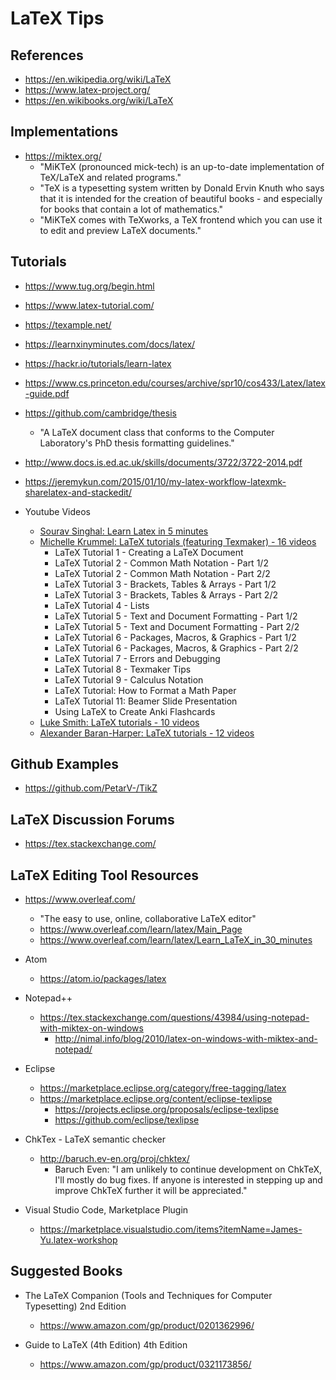 
# LaTeX Tips

## References
- https://en.wikipedia.org/wiki/LaTeX
- https://www.latex-project.org/
- https://en.wikibooks.org/wiki/LaTeX


## Implementations
- https://miktex.org/
  +  "MiKTeX (pronounced mick-tech) is an up-to-date implementation of TeX/LaTeX and related programs."
  + "TeX is a typesetting system written by Donald Ervin Knuth who says that it is intended for the creation of beautiful books - and especially for books that contain a lot of mathematics."
  + "MiKTeX comes with TeXworks, a TeX frontend which you can use it to edit and preview LaTeX documents."


## Tutorials
- https://www.tug.org/begin.html

- https://www.latex-tutorial.com/

- https://texample.net/

- https://learnxinyminutes.com/docs/latex/

- https://hackr.io/tutorials/learn-latex

- https://www.cs.princeton.edu/courses/archive/spr10/cos433/Latex/latex-guide.pdf

- https://github.com/cambridge/thesis
  + "A LaTeX document class that conforms to the Computer Laboratory's PhD
    thesis formatting guidelines."

- http://www.docs.is.ed.ac.uk/skills/documents/3722/3722-2014.pdf

- https://jeremykun.com/2015/01/10/my-latex-workflow-latexmk-sharelatex-and-stackedit/

- Youtube Videos
  + [Sourav Singhal: Learn Latex in 5 minutes](https://www.youtube.com/watch?v=Y-kXtWdjtmw)
  + [Michelle Krummel: LaTeX tutorials (featuring Texmaker) - 16 videos](https://www.youtube.com/watch?v=SoDv0qhyysQ&list=PL1D4EAB31D3EBC449)
    * LaTeX Tutorial 1 - Creating a LaTeX Document
    * LaTeX Tutorial 2 - Common Math Notation - Part 1/2
    * LaTeX Tutorial 2 - Common Math Notation - Part 2/2
    * LaTeX Tutorial 3 - Brackets, Tables & Arrays - Part 1/2
    * LaTeX Tutorial 3 - Brackets, Tables & Arrays - Part 2/2
    * LaTeX Tutorial 4 - Lists
    * LaTeX Tutorial 5 - Text and Document Formatting - Part 1/2
    * LaTeX Tutorial 5 - Text and Document Formatting - Part 2/2
    * LaTeX Tutorial 6 - Packages, Macros, & Graphics - Part 1/2
    * LaTeX Tutorial 6 - Packages, Macros, & Graphics - Part 2/2
    * LaTeX Tutorial 7 - Errors and Debugging
    * LaTeX Tutorial 8 - Texmaker Tips
    * LaTeX Tutorial 9 - Calculus Notation
    * LaTeX Tutorial: How to Format a Math Paper
    * LaTeX Tutorial 11: Beamer Slide Presentation
    * Using LaTeX to Create Anki Flashcards
  + [Luke Smith: LaTeX tutorials - 10 videos](https://www.youtube.com/watch?v=NwnYHoNtfJ0&list=PL-p5XmQHB_JSQvW8_mhBdcwEyxdVX0c1T)
  + [Alexander Baran-Harper: LaTeX tutorials - 12 videos](https://www.youtube.com/watch?v=FXujG7c9p8g&list=PLNnwglGGYoTtW7o4PHFOSWGevcdFa3v3D)


## Github Examples
- https://github.com/PetarV-/TikZ


## LaTeX Discussion Forums
- https://tex.stackexchange.com/



## LaTeX Editing Tool Resources
- https://www.overleaf.com/
  + "The easy to use, online, collaborative LaTeX editor"
  - https://www.overleaf.com/learn/latex/Main_Page
  + https://www.overleaf.com/learn/latex/Learn_LaTeX_in_30_minutes


- Atom
  + https://atom.io/packages/latex


- Notepad++
  + https://tex.stackexchange.com/questions/43984/using-notepad-with-miktex-on-windows
    * http://nimal.info/blog/2010/latex-on-windows-with-miktex-and-notepad/


- Eclipse
  + https://marketplace.eclipse.org/category/free-tagging/latex
  + https://marketplace.eclipse.org/content/eclipse-texlipse
    * https://projects.eclipse.org/proposals/eclipse-texlipse
    * https://github.com/eclipse/texlipse


- ChkTex - LaTeX semantic checker
  + http://baruch.ev-en.org/proj/chktex/
    * Baruch Even: "I am unlikely to continue development on ChkTeX, I'll mostly do bug fixes. If anyone is interested in stepping up and improve ChkTeX further it will be appreciated."


- Visual Studio Code, Marketplace Plugin
  + https://marketplace.visualstudio.com/items?itemName=James-Yu.latex-workshop



## Suggested Books

- The LaTeX Companion (Tools and Techniques for Computer Typesetting) 2nd Edition
  + https://www.amazon.com/gp/product/0201362996/


- Guide to LaTeX (4th Edition) 4th Edition
  + https://www.amazon.com/gp/product/0321173856/

